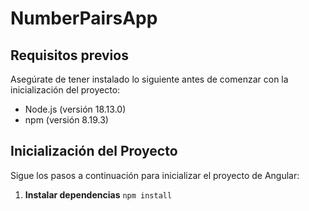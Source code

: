 # NumberPairsApp

## Requisitos previos

Asegúrate de tener instalado lo siguiente antes de comenzar con la inicialización del proyecto:

- Node.js (versión 18.13.0)
- npm (versión 8.19.3)

## Inicialización del Proyecto

Sigue los pasos a continuación para inicializar el proyecto de Angular:

1. **Instalar dependencias**
  ``npm install``
